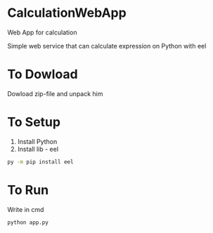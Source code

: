 # CalculationWebApp

Web App for calculation

Simple web service that can calculate expression on Python with eel

# To Dowload

Dowload zip-file and unpack him

# To Setup

1. Install Python
2. Install lib - eel

```bash
py -m pip install eel
```

# To Run

Write in cmd

```bash
python app.py
```
